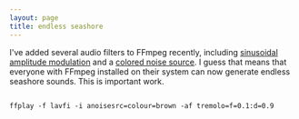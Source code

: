```yaml
---
layout: page 
title: endless seashore 
---
```


I've added several audio filters to FFmpeg recently, including [sinusoidal amplitude modulation](http://git.videolan.org/?p=ffmpeg.git;a=blob;f=libavfilter/af_tremolo.c;h=572e9e3b56082e474ec4480addeb19d512b1b2b3;hb=HEAD) and a [colored noise source](http://git.videolan.org/?p=ffmpeg.git;a=blob;f=libavfilter/asrc_anoisesrc.c;h=e4d4013749225ae2f0321f8a7c6e082fd98d55e5;hb=HEAD). I guess that means that everyone with FFmpeg installed on their system can now generate endless seashore sounds. This is important work.


<code>
ffplay -f lavfi -i anoisesrc=colour=brown -af tremolo=f=0.1:d=0.9
</code>
